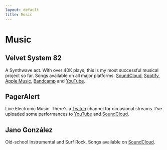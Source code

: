 ```yaml
---
layout: default
title: Music
---
```

# Music

## Velvet System 82

A Synthwave act. With over 40K plays, this is my most successful musical
project so far. Songs available on all major platforms:
[SoundCloud][soundcloud-velvet], [Spotify][spotify-velvet],
[Apple Music][apple-velvet], [Bandcamp][bandcamp-velvet] and
[YouTube][youtube-velvet].

## PagerAlert

Live Electronic Music. There's a [Twitch][twitch-pageralert] channel for
occasional streams. I've uploaded some performances to
[YouTube][youtube-pageralert] and [SoundCloud][soundcloud-pageralert].

## Jano González

Old-school Instrumental and Surf Rock. Songs available on
[SoundCloud][soundcloud-janogonzalez].

[soundcloud-velvet]: https://soundcloud.com/velvetsystem82
[spotify-velvet]: https://open.spotify.com/artist/0nxKUWB44Z92DtwfhluQrI
[apple-velvet]: https://music.apple.com/artist/velvet-system-82/1440233254
[bandcamp-velvet]: https://velvetsystem82.bandcamp.com
[youtube-velvet]: https://www.youtube.com/channel/UC9W57hOno9q-GTBm_p-UrWg
[twitch-pageralert]: https://www.twitch.tv/pageralert
[youtube-pageralert]: https://www.youtube.com/channel/UCjUGRxzlbBz4bC5B7atzDyw
[soundcloud-pageralert]: https://soundcloud.com/pageralert
[soundcloud-janogonzalez]: https://soundcloud.com/janogonzalez
